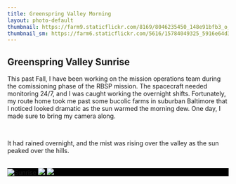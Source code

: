 ```yaml
---
title: Greenspring Valley Morning
layout: photo-default
thumbnail: https://farm9.staticflickr.com/8169/8046235450_148e91bfb3_o_d.jpg 
thumbnail_sm: https://farm6.staticflickr.com/5616/15784049325_5916e64d32_z_d.jpg
---
```


## Greenspring Valley Sunrise

This past Fall, I have been working on the mission operations team during the comissioning phase of the RBSP mission.
The spacecraft needed monitoring 24/7, and I was caught working the overnight shifts.
Fortunately, my route home took me past some bucolic farms in suburban Baltimore that I noticed looked dramatic as the sun warmed the morning dew.
One day, I made sure to bring my camera along.

<br />

It had rained overnight, and the mist was rising over the valley as the sun peaked over the hills.

<br />

<style>
    .galleria { background: #000 }
</style>

<div class="galleria">
    <img src="https://farm9.staticflickr.com/8169/8046235450_148e91bfb3_o_d.jpg" title="Sunrise">
    <img src="https://farm8.staticflickr.com/7543/15598228319_8c5d13de70_h_d.jpg">
    <img src="https://farm9.staticflickr.com/8310/8046234214_cdf66030ff_o_d.jpg">
</div>

<script>
    Galleria.loadTheme('/javascripts/galleria-themes/classic/galleria.classic.js');
    Galleria.configure({
        lightbox: true,
        height: 0.75
    });
    Galleria.run('.galleria');
</script>
